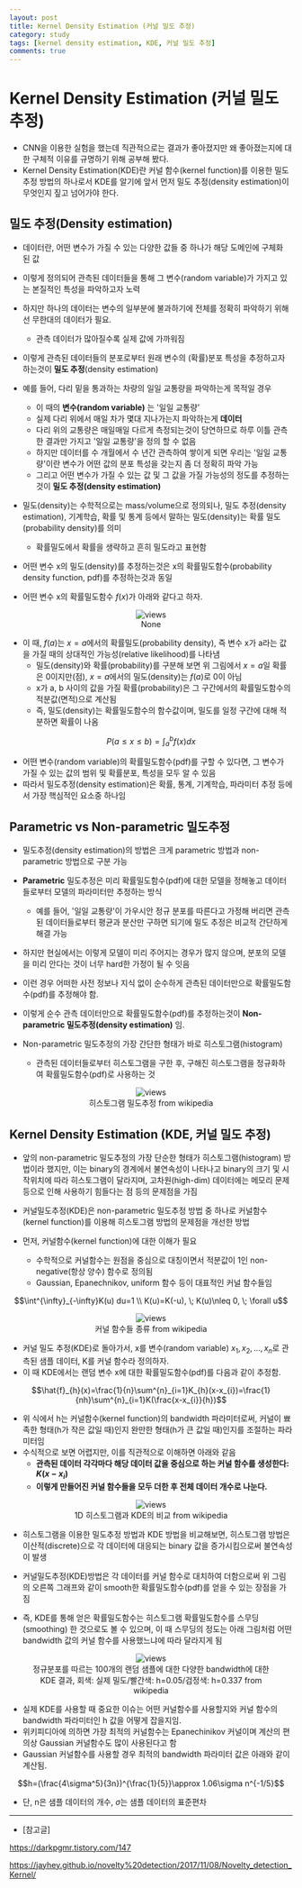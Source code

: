 ```yaml
---
layout: post
title: Kernel Density Estimation (커널 밀도 추정)
category: study
tags: [kernel density estimation, KDE, 커널 밀도 추정]
comments: true
---
```


# Kernel Density Estimation (커널 밀도 추정)

- CNN을 이용한 실험을 했는데 직관적으로는 결과가 좋아졌지만 왜 좋아졌는지에 대한 구체적 이유를 규명하기 위해 공부해 봤다.
- Kernel Density Estimation(KDE)란 커널 함수(kernel function)를 이용한 밀도추정 방법의 하나로서 KDE를 알기에 앞서 먼저 밀도 추정(density estimation)이 무엇인지 짚고 넘어가야 한다.

## 밀도 추정(Density estimation)
- 데이터란, 어떤 변수가 가질 수 있는 다양한 값들 중 하나가 해당 도메인에 구체화 된 값
- 이렇게 정의되어 관측된 데이터들을 통해 그 변수(random variable)가 가지고 있는 본질적인 특성을 파악하고자 노력

- 하지만 하나의 데이터는 변수의 일부분에 불과하기에 전체를 정확히 파악하기 위해선 무한대의 데이터가 필요.
  - 관측 데이터가 많아질수록 실제 값에 가까워짐
- 이렇게 관측된 데이터들의 분포로부터 원래 변수의 (확률)분포 특성을 추정하고자 하는것이 __밀도 추정__(density estimation)

- 예를 들어, 다리 밑을 통과하는 차량의 일일 교통량을 파악하는게 목적일 경우
  - 이 때의 __변수(random variable)__ 는 '일일 교통량'
  - 실제 다리 위에서 매일 차가 몇대 지나가는지 파악하는게 __데이터__
  - 다리 위의 교통량은 매일매일 다르게 측정되는것이 당연하므로 하루 이틀 관측한 결과만 가지고 '일일 교통량'을 정의 할 수 없음
  - 하지만 데이터를 수 개월에서 수 년간 관측하여 쌓이게 되면 우리는 '일일 교통량'이란 변수가 어떤 값의 분포 특성을 갖는지 좀 더 정확히 파악 가능
  - 그리고 어떤 변수가 가질 수 있는 값 및 그 값을 가질 가능성의 정도를 추정하는것이 __밀도 추정(density estimation)__

- 밀도(density)는 수학적으로는 mass/volume으로 정의되나, 밀도 추정(density estimation), 기계학습, 확률 및 통계 등에서 말하는 밀도(density)는 확률 밀도(probability density)를 의미
  - 확률밀도에서 확률을 생략하고 흔히 밀도라고 표현함

- 어떤 변수 x의 밀도(density)를 추정하는것은 x의 확률밀도함수(probability density function, pdf)를 추정하는것과 동일
- 어떤 변수 x의 확률밀도함수 $f(x)$가 아래와 같다고 하자.

<center>
<figure>
<img src="/assets/post_img/study/2019-02-03-KDE/fig1.png" alt="views">
<figcaption>None</figcaption>
</figure>
</center>

- 이 때, $f(a)$는 $x=a$에서의 확률밀도(probability density), 즉 변수 x가 a라는 값을 가질 때의 상대적인 가능성(relative likelihood)를 나타냄
  - 밀도(density)와 확률(probability)를 구분해 보면 위 그림에서 $x=a$일 확률은 0이지만(점), $x=a$에서의 밀도(density)는 $f(a)$로 0이 아님
  - x가 a, b 사이의 값을 가질 확률(probability)은 그 구간에서의 확률밀도함수의 적분값(면적)으로 계산됨
  - 즉, 밀도(density)는 확률밀도함수의 함수값이며, 밀도를 일정 구간에 대해 적분하면 확률이 나옴

$$P(a\leq x\leq b)=\int^{b}_{a}f(x) dx$$

- 어떤 변수(random variable)의 확률밀도함수(pdf)를 구할 수 있다면, 그 변수가 가질 수 있는 값의 범위 및 확률분포, 특성을 모두 알 수 있음
- 따라서 밀도추정(density estimation)은 확률, 통계, 기계학습, 파라미터 추정 등에서 가장 핵심적인 요소중 하나임

## Parametric vs Non-parametric 밀도추정
- 밀도추정(density estimation)의 방법은 크게 parametric 방법과 non-parametric 방법으로 구분 가능

- __Parametric__ 밀도추정은 미리 확률밀도함수(pdf)에 대한 모델을 정해놓고 데이터들로부터 모델의 파라미터만 추정하는 방식
  - 예를 들어, '일일 교통량'이 가우시안 정규 분포를 따른다고 가정해 버리면 관측된 데이터들로부터 평균과 분산만 구하면 되기에 밀도 추정은 비교적 간단하게 해결 가능
- 하지만 현실에서는 이렇게 모델이 미리 주어지는 경우가 많지 않으며, 분포의 모델을 미리 안다는 것이 너무 hard한 가정이 될 수 잇음
- 이런 경우 어떠한 사전 정보나 지식 없이 순수하게 관측된 데이터만으로 확률밀도함수(pdf)를 추정해야 함.
- 이렇게 순수 관측 데이터만으로 확률밀도함수(pdf)를 추정하는것이 __Non-parametric 밀도추정(density estimation)__ 임.

- Non-parametric 밀도추정의 가장 간단한 형태가 바로 히스토그램(histogram)
  - 관측된 데이터들로부터 히스토그램을 구한 후, 구해진 히스토그램을 정규화하여 확률밀도함수(pdf)로 사용하는 것
  
<center>
<figure>
<img src="/assets/post_img/study/2019-02-03-KDE/fig2.png" alt="views">
<figcaption>히스토그램 밀도추정 from wikipedia</figcaption>
</figure>
</center>

## Kernel Density Estimation (KDE, 커널 밀도 추정)
- 앞의 non-parametric 밀도추정의 가장 단순한 형태가 히스토그램(histogram) 방법이라 했지만, 이는 binary의 경계에서 불연속성이 나타나고 binary의 크기 및 시작위치에 따라 히스토그램이 달라지며, 고차원(high-dim) 데이터에는 메모리 문제등으로 인해 사용하기 힘들다는 점 등의 문제점을 가짐

- 커널밀도추정(KDE)은 non-parametric 밀도추정 방법 중 하나로 커널함수(kernel function)를 이용해 히스토그램 방법의 문제점을 개선한 방법
- 먼저, 커널함수(kernel function)에 대한 이해가 필요
  - 수학적으로 커널함수는 원점을 중심으로 대칭이면서 적분값이 1인 non-negative(항상 양수) 함수로 정의됨
  - Gaussian, Epanechnikov, uniform 함수 등이 대표적인 커널 함수들임

$$\int^{\infty}_{-\infty}K(u) du=1 \\ K(u)=K(-u), \; K(u)\nleq 0, \; \forall u$$

<center>
<figure>
<img src="/assets/post_img/study/2019-02-03-KDE/fig3.png" alt="views">
<figcaption>커널 함수들 종류 from wikipedia</figcaption>
</figure>
</center>

- 커널 밀도 추정(KDE)로 돌아가서, x를 변수(random variable) $x_{1}, x_{2}, ..., x_{n}$로 관측된 샘플 데이터, K를 커널 함수라 정의하자.
- 이 때 KDE에서는 랜덤 변수 x에 대한 확률밀도함수(pdf)를 다음과 같이 추정함.

$$\hat{f}_{h}(x)=\frac{1}{n}\sum^{n}_{i=1}K_{h}(x-x_{i})=\frac{1}{nh}\sum^{n}_{i=1}K(\frac{x-x_{i}}{h})$$

- 위 식에서 h는 커널함수(kernel function)의 bandwidth 파라미터로써, 커널이 뾰족한 형태(h가 작은 값일 때)인지 완만한 형태(h가 큰 값일 때)인지를 조절하는 파라미터임
- 수식적으로 보면 어렵지만, 이를 직관적으로 이해하면 아래와 같음
  - __관측된 데이터 각각마다 해당 데이터 값을 중심으로 하는 커널 함수를 생성한다: $K(x-x_{i})$__
  - __이렇게 만들어진 커널 함수들을 모두 더한 후 전체 데이터 개수로 나눈다.__

<center>
<figure>
<img src="/assets/post_img/study/2019-02-03-KDE/fig4.png" alt="views">
<figcaption>1D 히스토그램과 KDE의 비교 from wikipedia</figcaption>
</figure>
</center>

- 히스토그램을 이용한 밀도추정 방법과 KDE 방법을 비교해보면, 히스토그램 방법은 이산적(discrete)으로 각 데이터에 대응되는 binary 값을 증가시킴으로써 불연속성이 발생
- 커널밀도추정(KDE)방법은 각 데이터를 커널 함수로 대치하여 더함으로써 위 그림의 오른쪽 그래프와 같이 smooth한 확률밀도함수(pdf)를 얻을 수 있는 장점을 가짐

- 즉, KDE를 통해 얻은 확률밀도함수는 히스토그램 확률밀도함수를 스무딩(smoothing) 한 것으로도 볼 수 있으며, 이 때 스무딩의 정도는 아래 그림처럼 어떤 bandwidth 값의 커널 함수를 사용했느냐에 따라 달라지게 됨

<center>
<figure>
<img src="/assets/post_img/study/2019-02-03-KDE/fig5.png" alt="views">
<figcaption>정규분포를 따르는 100개의 랜덤 샘플에 대한 다양한 bandwidth에 대한 KDE 결과, 회색: 실제 밀도/빨간색: h=0.05/검정색: h=0.337 from wikipedia</figcaption>
</figure>
</center>

- 실제 KDE를 사용할 때 중요한 이슈는 어떤 커널함수를 사용할지와 커널 함수의 bandwidth 파라미터인 h 값을 어떻게 잡을지임.
- 위키피디아에 의하면 가장 최적의 커널함수는 Epanechinikov 커널이며 계산의 편의상 Gaussian 커널함수도 많이 사용된다고 함
- Gaussian 커널함수를 사용할 경우 최적의 bandwidth 파라미터 값은 아래와 같이 계산됨.

$$h=(\frac{4\sigma^5}{3n})^{\frac{1}{5}}\approx 1.06\sigma n^{-1/5}$$

- 단, n은 샘플 데이터의 개수, $\sigma$는 샘플 데이터의 표준편차

---

- [참고글]

https://darkpgmr.tistory.com/147

https://jayhey.github.io/novelty%20detection/2017/11/08/Novelty_detection_Kernel/
